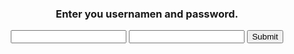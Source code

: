 <html>
<head>
<title>Log In</title>
</head>

<h3 align="center">
Enter you usernamen and password.
</h3>

<form align="center" action="#" method="GET">
<input type="text" name="Username">
<input type="password" name="Password">
<input type="submit" value="Submit">
</form>
